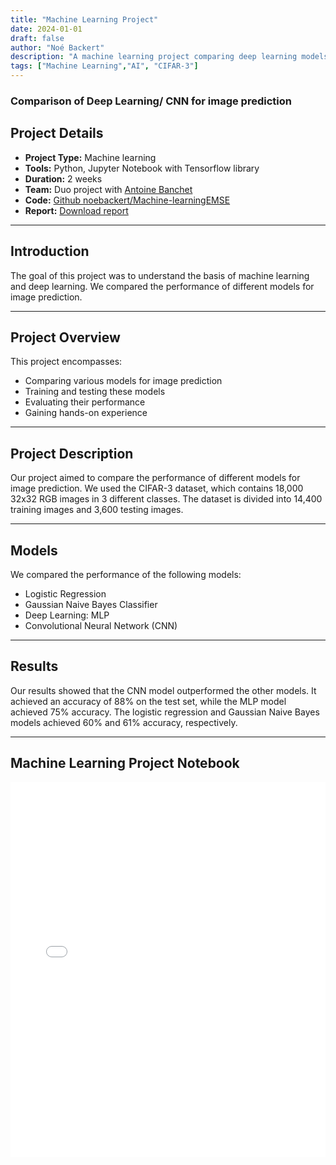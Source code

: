 ```yaml
---
title: "Machine Learning Project"
date: 2024-01-01
draft: false
author: "Noé Backert"
description: "A machine learning project comparing deep learning models, including CNNs and MLPs, for image prediction using the CIFAR-3 dataset. Demonstrates training, evaluation, and performance analysis of various classifiers."
tags: ["Machine Learning","AI", "CIFAR-3"]
---
```


### Comparison of Deep Learning/ CNN for image prediction


## Project Details

- **Project Type:** Machine learning  
- **Tools:** Python, Jupyter Notebook with Tensorflow library  
- **Duration:** 2 weeks  
- **Team:** Duo project with [Antoine Banchet](https://github.com/AntoineDevFr)  
- **Code:** [Github noebackert/Machine-learningEMSE](https://github.com/noebackert/Machine-learningEMSE)  
- **Report:** [Download report](/files/report_machine_learning.pdf)  

---

## Introduction

The goal of this project was to understand the basis of machine learning and deep learning. We compared the performance of different models for image prediction.

---

## Project Overview

This project encompasses:

- Comparing various models for image prediction  
- Training and testing these models  
- Evaluating their performance  
- Gaining hands-on experience  

---

## Project Description

Our project aimed to compare the performance of different models for image prediction. We used the CIFAR-3 dataset, which contains 18,000 32x32 RGB images in 3 different classes. The dataset is divided into 14,400 training images and 3,600 testing images.

---

## Models

We compared the performance of the following models:

- Logistic Regression  
- Gaussian Naive Bayes Classifier  
- Deep Learning: MLP  
- Convolutional Neural Network (CNN)  

---

## Results

Our results showed that the CNN model outperformed the other models. It achieved an accuracy of 88% on the test set, while the MLP model achieved 75% accuracy. The logistic regression and Gaussian Naive Bayes models achieved 60% and 61% accuracy, respectively.

---

## Machine Learning Project Notebook

<iframe src="/MachineLearning.html" class="machinelearning-iframe" style="width:100%; height:600px; border:none;"></iframe>
